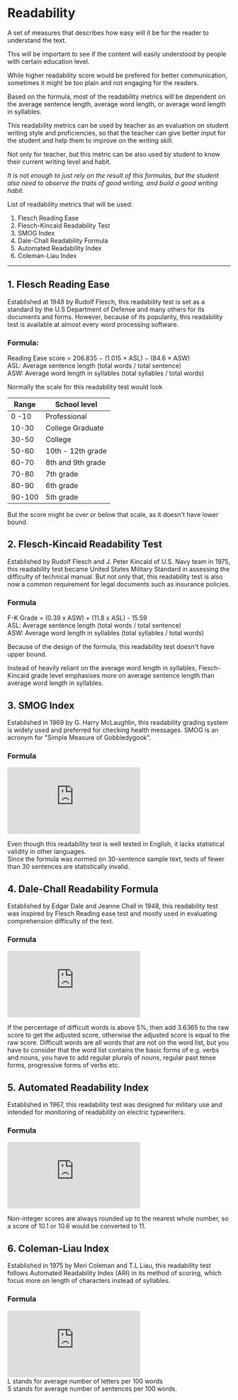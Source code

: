 # Readability

A set of measures that describes how easy will it be for the reader to understand the text.  

This will be important to see if the content will easily understood by people with certain education level.  

While higher readability score would be prefered for better communication, sometimes it might be too plain and not engaging for the readers.  

Based on the formula, most of the readability metrics will be dependent on the average sentence length, average word length, or average word length in syllables.  

This readability metrics can be used by teacher as an evaluation on student writing style and proficiencies, so that the teacher can give better input for the student and help them to improve on the writing skill.

Not only for teacher, but this metric can be also used by student to know their current writing level and habit.
    
*It is not enough to just rely on the result of this formulas, but the student also need to observe the traits of good writing, and build a good writing habit.*

List of readability metrics that will be used:
1. Flesch Reading Ease
2. Flesch-Kincaid Readability Test
3. SMOG Index 
4. Dale-Chall Readability Formula
5. Automated Readability Index
6. Coleman-Liau Index  
  
---
  
## 1. Flesch Reading Ease

Established at 1948 by Rudolf Flesch, this readability test is set as a standard by the U.S Department of Defense and many others for its documents and forms. However, because of its popularity, this readability test is available at almost every word processing software. 

### Formula:  
Reading Ease score = 206.835 − (1.015 × ASL) − (84.6 × ASW)  
ASL: Average sentence length (total words / total sentence)  
ASW: Average word length in syllables (total syllables / total words)  
   

Normally the scale for this readability test would look 

| Range  | School level      | 
|--------|-------------------|
| 0 -10  | Professional      |
| 10-30  | College Graduate  |
| 30-50  | College           |
| 50-60  | 10th - 12th grade |
| 60-70  | 8th and 9th grade |
| 70-80  | 7th grade         |
| 80-90  | 6th grade         |
| 90-100 | 5th grade         |


But the score might be over or below that scale, as it doesn't have lower bound. 

## 2. Flesch-Kincaid Readability Test

Established by Rudolf Flesch and J. Peter Kincaid of U.S. Navy team in 1975, this readability test became United States Military Standard in assessing the difficulty of technical manual. But not only that, this readability test is also now a common requirement for legal documents such as insurance policies. 

### Formula
F-K Grade = (0.39 x ASW) + (11.8 x ASL) - 15.59  
ASL: Average sentence length (total words / total sentence)  
ASW: Average word length in syllables (total syllables / total words)  

Because of the design of the formula, this readability test doesn't have upper bound. 

Instead of heavily reliant on the average word length in syllables, Flesch-Kincaid grade level emphasises more on average sentence length than average word length in syllables. 

[//]: # (TODO DONE: Finish the rest of the readability documentation)

## 3. SMOG Index

Established in 1969 by G. Harry McLaughlin, this readability grading system is widely used and preferred for checking health messages. SMOG is an acronym for "Simple Measure of Gobbledygook".

### Formula  
![SMOG Grade = 1.0430($\sqrt{number of polysyllables x (30 / number of sentences)}) + 3.1291](http://www.sciweavers.org/tex2img.php?eq=grade%20%3D%201.0430%5Csqrt%7Btotal%20polysyllables%20%5Ctimes%20%5Cdfrac%7B30%7D%7Btotal%20sentences%7D%7D%20%2B%203.1291&bc=White&fc=Black&im=jpg&fs=12&ff=arev&edit=)  

Even though this readability test is well tested in English, it lacks statistical validity in other languages.  
Since the formula was normed on 30-sentence sample text, texts of fewer than 30 sentences are statistically invalid. 

## 4. Dale-Chall Readability Formula

Established by Edgar Dale and Jeanne Chall in 1948, this readability test was inspired by Flesch Reading ease test and mostly used in evaluating comprehension difficulty of the text.

### Formula
![Dale-chall grade = 0.1579(difficult words/words * 100)](http://www.sciweavers.org/tex2img.php?eq=grade%20%3D%200.1579%5Cleft%28%5Cdfrac%7Bdifficult%20words%7D%7Bwords%7D%20%5Ctimes%20100%5Cright%29%20%2B%200.0496%5Cleft%28%20%5Cdfrac%7Bwords%7D%7Bsentence%7D%20%5Cright%29%0A&bc=White&fc=Black&im=jpg&fs=12&ff=arev&edit=)  

If the percentage of difficult words is above 5%, then add 3.6365 to the raw score to get the adjusted score, otherwise the adjusted score is equal to the raw score. Difficult words are all words that are not on the word list, but you have to consider that the word list contains the basic forms of e.g. verbs and nouns, you have to add regular plurals of nouns, regular past tense forms, progressive forms of verbs etc.

## 5. Automated Readability Index

Established in 1967, this readability test was designed for military use and intended for monitoring of readability on electric typewriters.

### Formula
![ARI grade = 4.71(characters/words) + 0.5(words/sentences) - 21.43](http://www.sciweavers.org/tex2img.php?eq=grade%20%3D%204.71%5Cleft%28%5Cdfrac%7Bcharacters%7D%7Bwords%7D%5Cright%29%20%2B%200.5%5Cleft%28%5Cdfrac%7Bwords%7D%7Bsentences%7D%5Cright%29%20-%2021.43&bc=White&fc=Black&im=jpg&fs=12&ff=arev&edit=)  

Non-integer scores are always rounded up to the nearest whole number, so a score of 10.1 or 10.6 would be converted to 11. 

## 6. Coleman-Liau Index

Established in 1975 by Meri Coleman and T.L Liau, this readability test follows Automated Readability Index (ARI) in its method of scoring, which focus more on length of characters instead of syllables.

### Formula
![Coleman-Liau Grade = 0.0588L - 0.296S - 15.8](http://www.sciweavers.org/tex2img.php?eq=grade%20=%200.0588L%20-%200.296S%20-%2015.8&bc=White&fc=Black&im=jpg&fs=12&ff=arev&edit=)  
L stands for average number of letters per 100 words  
S stands for average number of sentences per 100 words.
